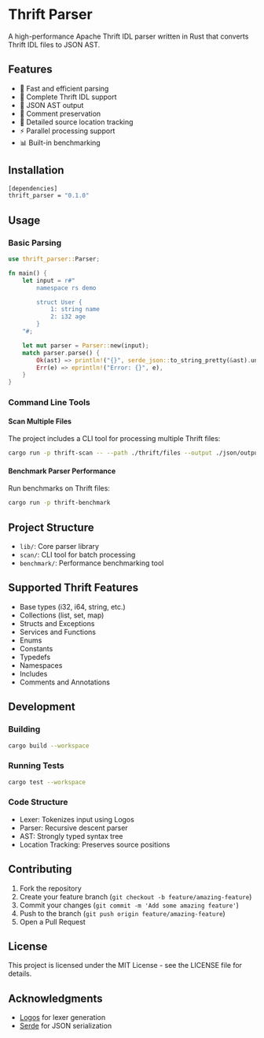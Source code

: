 # Thrift Parser

A high-performance Apache Thrift IDL parser written in Rust that converts Thrift IDL files to JSON AST.

## Features

- 🚀 Fast and efficient parsing
- 🎯 Complete Thrift IDL support
- 🔄 JSON AST output
- 📝 Comment preservation
- 🎨 Detailed source location tracking
- ⚡ Parallel processing support
- 📊 Built-in benchmarking

## Installation

```bash
[dependencies]
thrift_parser = "0.1.0"
```

## Usage

### Basic Parsing

```rust
use thrift_parser::Parser;

fn main() {
    let input = r#"
        namespace rs demo

        struct User {
            1: string name
            2: i32 age
        }
    "#;

    let mut parser = Parser::new(input);
    match parser.parse() {
        Ok(ast) => println!("{}", serde_json::to_string_pretty(&ast).unwrap()),
        Err(e) => eprintln!("Error: {}", e),
    }
}
```

### Command Line Tools

#### Scan Multiple Files

The project includes a CLI tool for processing multiple Thrift files:

```bash
cargo run -p thrift-scan -- --path ./thrift/files --output ./json/output
```

#### Benchmark Parser Performance

Run benchmarks on Thrift files:

```bash
cargo run -p thrift-benchmark
```

## Project Structure

- `lib/`: Core parser library
- `scan/`: CLI tool for batch processing
- `benchmark/`: Performance benchmarking tool

## Supported Thrift Features

- Base types (i32, i64, string, etc.)
- Collections (list, set, map)
- Structs and Exceptions
- Services and Functions
- Enums
- Constants
- Typedefs
- Namespaces
- Includes
- Comments and Annotations

## Development

### Building

```bash
cargo build --workspace
```

### Running Tests

```bash
cargo test --workspace
```

### Code Structure

- Lexer: Tokenizes input using Logos
- Parser: Recursive descent parser
- AST: Strongly typed syntax tree
- Location Tracking: Preserves source positions

## Contributing

1. Fork the repository
2. Create your feature branch (`git checkout -b feature/amazing-feature`)
3. Commit your changes (`git commit -m 'Add some amazing feature'`)
4. Push to the branch (`git push origin feature/amazing-feature`)
5. Open a Pull Request

## License

This project is licensed under the MIT License - see the LICENSE file for details.

## Acknowledgments

- [Logos](https://github.com/maciejhirsz/logos) for lexer generation
- [Serde](https://github.com/serde-rs/serde) for JSON serialization
